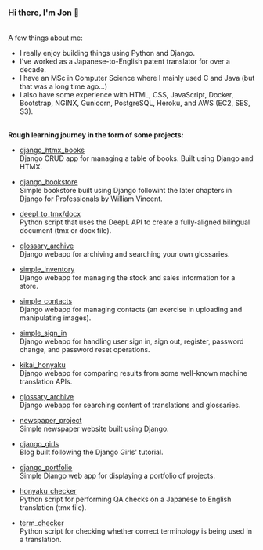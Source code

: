 ### Hi there, I'm Jon 👋

<br>A few things about me:

- I really enjoy building things using Python and Django.
- I've worked as a Japanese-to-English patent translator for over a decade.
- I have an MSc in Computer Science where I mainly used C and Java (but that was a long time ago...)
- I also have some experience with HTML, CSS, JavaScript, Docker, Bootstrap, NGINX, Gunicorn, PostgreSQL, Heroku, and AWS (EC2, SES, S3).

<br>**Rough learning journey in the form of some projects:**

- [django_htmx_books](https://github.com/4ka0/django_htmx_books)<br>
Django CRUD app for managing a table of books. Built using Django and HTMX.

- [django_bookstore](https://github.com/4ka0/django_for_pros_chapters_4_to_17)<br>
Simple bookstore built using Django followint the later chapters in Django for Professionals by William Vincent.

- [deepl_to_tmx/docx](https://github.com/4ka0/kikai_to_tmx)<br>
Python script that uses the DeepL API to create a fully-aligned bilingual document (tmx or docx file).

- [glossary_archive](https://github.com/4ka0/glossary_archive)<br>
Django webapp for archiving and searching your own glossaries.

- [simple_inventory](https://github.com/4ka0/simple_inventory)<br>
Django webapp for managing the stock and sales information for a store.

- [simple_contacts](https://github.com/4ka0/simple_contacts)<br>
Django webapp for managing contacts (an exercise in uploading and manipulating images).

- [simple_sign_in](https://github.com/4ka0/simple_sign_in)<br>
Django webapp for handling user sign in, sign out, register, password change, and password reset operations.

- [kikai_honyaku](https://github.com/4ka0/kikai_honyaku)<br>
Django webapp for comparing results from some well-known machine translation APIs.

- [glossary_archive](https://github.com/4ka0/glossary_archive)<br>
Django webapp for searching content of translations and glossaries.

- [newspaper_project](https://github.com/4ka0/newspaper_project)<br>
Simple newspaper website built using Django.

- [django_girls](https://github.com/4ka0/django_girls)<br>
Blog built following the Django Girls' tutorial.

- [django_portfolio](https://github.com/4ka0/django_portfolio)<br>
Simple Django web app for displaying a portfolio of projects.

- [honyaku_checker](https://github.com/4ka0/honyaku_checker)<br>
Python script for performing QA checks on a Japanese to English translation (tmx file).

- [term_checker](https://github.com/4ka0/term_checker)<br>
Python script for checking whether correct terminology is being used in a translation.

